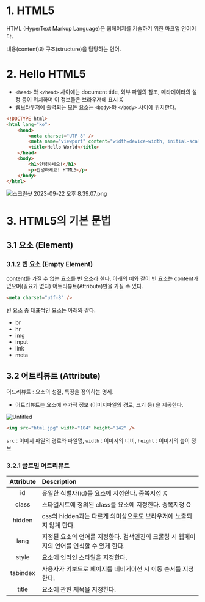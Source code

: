 # 1. HTML5

HTML (HyperText Markup Language)은 웹페이지를 기술하기 위한 마크업 언어이다.

내용(content)과 구조(structure)을 담당하는 언어.

# 2. Hello HTML5

-   `<head>` 와 `</head>` 사이에는 document title, 외부 파일의 참조, 메타데이터의 설정 등이 위치하며 이 정보들은 브라우저에 표시 X
-   웹브라우저에 출력되는 모든 요소는 `<body>`와 `</body>` 사이에 위치한다.

```html
<!DOCTYPE html>
<html lang="ko">
    <head>
        <meta charset="UTF-8" />
        <meta name="viewport" content="width=device-width, initial-scale=1.0" />
        <title>Hello World</title>
    </head>
    <body>
        <h1>안녕하세요!</h1>
        <p>안녕하세요! HTML5</p>
    </body>
</html>
```
![스크린샷 2023-09-22 오후 8.39.07.png](https://www.notion.so/dobbyreact/Hello-HTML5-b8a867fb3c1148418eaeab4f3f1ab852?pvs=4#05d0ebd240d14f4e888023c9d518c362.png)

# 3. HTML5의 기본 문법

## 3.1 요소 (Element)

### 3.1.2 빈 요소 (Empty Element)

content를 가질 수 없는 요소를 빈 요소라 한다. 아래의 예와 같이 빈 요소는 content가 없으며(필요가 없다) 어트리뷰트(Attribute)만을 가질 수 있다.

```html
<meta charset="utf-8" />
```

빈 요소 중 대표적인 요소는 아래와 같다.

-   br
-   hr
-   img
-   input
-   link
-   meta

## 3.2 어트리뷰트 (Attribute)

어드리뷰트 : 요소의 성질, 특징을 정의하는 명세.

-   어트리뷰트는 요소에 추가적 정보 (이미지파일의 경로, 크기 등) 을 제공한다.

![Untitled](https://prod-files-secure.s3.us-west-2.amazonaws.com/fa9bcf14-e8fb-4f87-a132-69cefc740723/a303eb77-0312-4ce2-bc66-af88ae06ed56/Untitled.png)

```html
<img src="html.jpg" width="104" height="142" />
```

`src` : 이미지 파일의 경로와 파일명, `width` : 이미지의 너비, `height` : 이미지의 높이 정보

### 3.2.1 글로벌 어트리뷰트

| Attribute | Description                                                                                |
| :-------: | :----------------------------------------------------------------------------------------- |
|    id     | 유일한 식별자(id)를 요소에 지정한다. 중복지정 X                                            |
|   class   | 스타일시트에 정의된 class를 요소에 지정한다. 중복지정 O                                    |
|  hidden   | css의 hidden과는 다르게 의미상으로도 브라우저에 노출되지 않게 한다.                        |
|   lang    | 지정된 요소의 언어를 지정한다. 검색엔진의 크롤링 시 웹페이지의 언어를 인식할 수 있게 한다. |
|   style   | 요소에 인라인 스타일을 지정한다.                                                           |
| tabindex  | 사용자가 키보드로 페이지를 네비게이션 시 이동 순서를 지정한다.                             |
|   title   | 요소에 관한 제목을 지정한다.                                                               |
